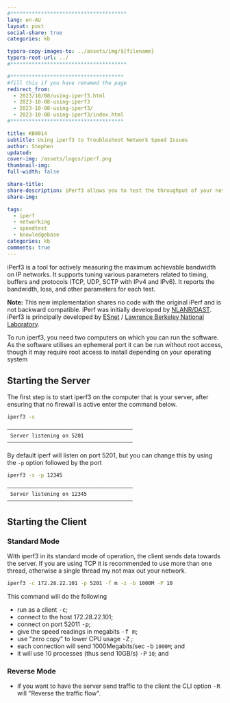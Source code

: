 ```yaml
---
#**************************************
lang: en-AU
layout: post
social-share: true
categories: kb

typora-copy-images-to: ../assets/img/${filename}
typora-root-url: ../
#**************************************

#*************************************
#fill this if you have renamed the page
redirect_from:
  - 2023/10/08/using-iperf3.html
  - 2023-10-08-using-iperf3
  - 2023-10-08-using-iperf3/
  - 2023-10-08-using-iperf3/index.html
#*************************************

title: KB0014
subtitle: Using iperf3 to Troubleshoot Network Speed Issues
author: Stephen
updated:
cover-img: /assets/logos/iperf.png
thumbnail-img:
full-width: false

share-title:
share-description: iPerf3 allows you to test the throughput of your network by using two computers.
share-img: 

tags:
  - iperf
  - networking
  - speedtest
  - knowledgebase
categories: kb
comments: true
---
```


iPerf3 is a tool for actively measuring the maximum achievable bandwidth on IP networks. It supports tuning various parameters related to timing, buffers and protocols (TCP, UDP, SCTP with IPv4 and IPv6). It reports the bandwidth, loss, and other parameters for each test. 

**Note:** This new implementation shares no code with the original iPerf and is not backward compatible. iPerf was initially developed by [NLANR/DAST](https://iperf.fr/contact.php#authors). iPerf3 is principally developed by [ESnet](https://www.es.net/) / [Lawrence Berkeley National Laboratory](https://www.lbl.gov/).

To run iperf3, you need two computers on which you can run the software. As the software utilises an ephemeral port it can be run without root access, though it may require root access to install depending on your operating system

## Starting the Server

The first step is to start iperf3 on the computer that is your server, after ensuring that no firewall is active enter the command below.

```bash
iperf3 -s

—————————————————————————————————————————
 Server listening on 5201
—————————————————————————————————————————
```

By default iperf will listen on port 5201, but you can change this by using the `-p` option followed by the port

```bash
iperf3 -s -p 12345

—————————————————————————————————————————
 Server listening on 12345
—————————————————————————————————————————
```

## Starting the Client

### Standard Mode

With iperf3 in its standard mode of operation, the client sends data towards the server. If you are using TCP it is recommended to use more than one thread, otherwise a single thread my not max out your network.

````bash
iperf3 -с 172.28.22.101 -p 5201 -f m -z -b 1000M -P 10
````

This command will do the following

* run as a client <kbd>-c</kbd>;
* connect to the host 172.28.22.101;
* connect on port 52011 <kbd>-p</kbd>;
* give the speed readings in megabits <kbd>-f m</kbd>;
* use "zero copy" to lower CPU usage <kbd>-Z</kbd> ;
* each connection will send 1000Megabits/sec <kbd>-b</kbd>  `1000M`; and
* it will use 10 processes (thus send 10GB/s) <kbd>-P</kbd> `10`; and

### Reverse Mode

* if you want to have the server send traffic to the client the CLI option <kbd>-R</kbd> will "Reverse the traffic flow".

